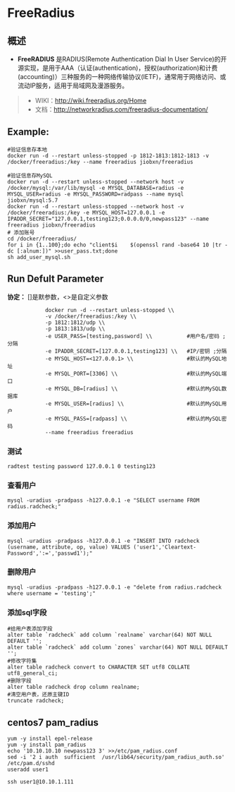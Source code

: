 FreeRadius
===
## 概述
* **FreeRADIUS** 是RADIUS(Remote Authentication Dial In User Service)的开源实现，是用于AAA（认证(authentication)，授权(authorization)和计费(accounting)）三种服务的一种网络传输协议(IETF)，通常用于网络访问、或流动IP服务，适用于局域网及漫游服务。
> * WIKI：http://wiki.freeradius.org/Home
> * 文档：http://networkradius.com/freeradius-documentation/

## Example:

    #验证信息存本地
    docker run -d --restart unless-stopped -p 1812-1813:1812-1813 -v /docker/freeradius:/key --name freeradius jiobxn/freeradius

    #验证信息存MySQL
    docker run -d --restart unless-stopped --network host -v /docker/mysql:/var/lib/mysql -e MYSQL_DATABASE=radius -e MYSQL_USER=radius -e MYSQL_PASSWORD=radpass --name mysql jiobxn/mysql:5.7
    docker run -d --restart unless-stopped --network host -v /docker/freeradius:/key -e MYSQL_HOST=127.0.0.1 -e IPADDR_SECRET="127.0.0.1,testing123;0.0.0.0/0,newpass123" --name freeradius jiobxn/freeradius
    # 添加账号
    cd /docker/freeradius/
    for i in {1..100};do echo "client$i    $(openssl rand -base64 10 |tr -dc [:alnum:])" >>user_pass.txt;done
    sh add_user_mysql.sh


## Run Defult Parameter
**协定：** []是默参数，<>是自定义参数

				docker run -d --restart unless-stopped \\
				-v /docker/freeradius:/key \\
				-p 1812:1812/udp \\
				-p 1813:1813/udp \\
				-e USER_PASS=[testing,password] \\           #用户名/密码 ;分隔
				-e IPADDR_SECRET=[127.0.0.1,testing123] \\   #IP/密钥 ;分隔
				-e MYSQL_HOST=<127.0.0.1> \\                 #默认的MySQL地址
				-e MYSQL_PORT=[3306] \\                      #默认的MySQL端口
				-e MYSQL_DB=[radius] \\                      #默认的MySQL数据库
				-e MYSQL_USER=[radius] \\                    #默认的MySQL用户
				-e MYSQL_PASS=[radpass] \\                   #默认的MySQL密码
				--name freeradius freeradius

### 测试

    radtest testing password 127.0.0.1 0 testing123
    
### 查看用户

    mysql -uradius -pradpass -h127.0.0.1 -e "SELECT username FROM radius.radcheck;"

### 添加用户

    mysql -uradius -pradpass -h127.0.0.1 -e "INSERT INTO radcheck (username, attribute, op, value) VALUES ('user1','Cleartext-Password',':=','passwd1');"

### 删除用户

    mysql -uradius -pradpass -h127.0.0.1 -e "delete from radius.radcheck where username = 'testing';"

### 添加sql字段

    #给用户表添加字段
    alter table `radcheck` add column `realname` varchar(64) NOT NULL DEFAULT '';
    alter table `radcheck` add column `zones` varchar(64) NOT NULL DEFAULT '';
    #修改字符集
    alter table radcheck convert to CHARACTER SET utf8 COLLATE utf8_general_ci;
    #删除字段
    alter table radcheck drop column realname;
    #清空用户表，还原主键ID
    truncate radcheck;

## centos7 pam_radius

    yum -y install epel-release
    yum -y install pam_radius
    echo '10.10.10.10 newpass123 3' >>/etc/pam_radius.conf
    sed -i '2 i auth  sufficient  /usr/lib64/security/pam_radius_auth.so' /etc/pam.d/sshd
    useradd user1
    
    ssh user1@10.10.1.111
